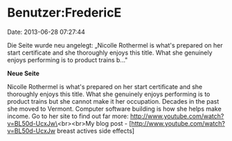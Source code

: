 Benutzer:FredericE
==================

Date: 2013-06-28 07:27:44

Die Seite wurde neu angelegt: „Nicolle Rothermel is what\'s prepared on
her start certificate and she thoroughly enjoys this title. What she
genuinely enjoys performing is to product trains b..."

**Neue Seite**

<div>

Nicolle Rothermel is what\'s prepared on her start certificate and she
thoroughly enjoys this title. What she genuinely enjoys performing is to
product trains but she cannot make it her occupation. Decades in the
past she moved to Vermont. Computer software building is how she helps
make income. Go to her site to find out far more:
http://www.youtube.com/watch?v=BL50d-UcxJw\<br\>\<br\>My blog post -
\[http://www.youtube.com/watch?v=BL50d-UcxJw breast actives side
effects\]

</div>

